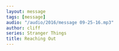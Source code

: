 ```yaml
---
layout: message
tags: [message]
audio: "/audio/2016/message 09-25-16.mp3"
author: cliff
series: Stranger Things
title: Reaching Out
---
```

